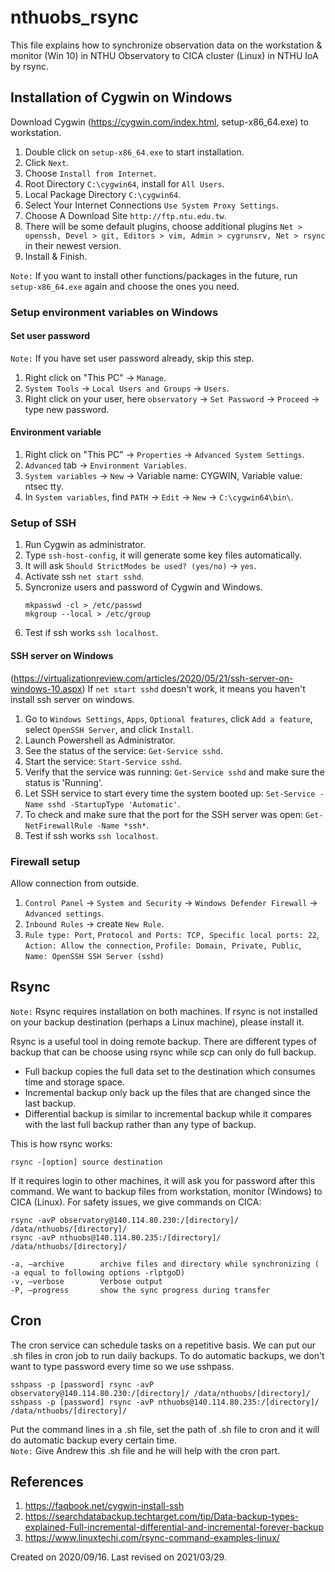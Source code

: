 # nthuobs_rsync

This file explains how to synchronize observation data on the workstation & monitor (Win 10) in NTHU Observatory to CICA cluster (Linux) in NTHU IoA by rsync.

## Installation of Cygwin on Windows
Download Cygwin (https://cygwin.com/index.html, setup-x86_64.exe) to workstation.
1. Double click on `setup-x86_64.exe` to start installation.
1. Click `Next`.
1. Choose `Install from Internet`.
1. Root Directory `C:\cygwin64`, install for `All Users`.
1. Local Package Directory `C:\cygwin64`.
1. Select Your Internet Connections `Use System Proxy Settings`.
1. Choose A Download Site `http://ftp.ntu.edu.tw`.
1. There will be some default plugins, choose additional plugins `Net > openssh, Devel > git, Editors > vim, Admin > cygrunsrv, Net > rsync` in their newest version.
1. Install & Finish.

`Note:` If you want to install other functions/packages in the future, run `setup-x86_64.exe` again and choose the ones you need.

### Setup environment variables on Windows
#### Set user password
`Note:` If you have set user password already, skip this step.
1. Right click on "This PC" -> `Manage`.
1. `System Tools` -> `Local Users and Groups` -> `Users`.
1. Right click on your user, here `observatory` -> `Set Password` -> `Proceed` -> type new password.

#### Environment variable
1. Right click on "This PC" -> `Properties` -> `Advanced System Settings`.
1. `Advanced` tab -> `Environment Variables`.
1. `System variables` -> `New` -> Variable name: CYGWIN, Variable value: ntsec tty.
1. In `System variables`, find `PATH` -> `Edit` -> `New` -> `C:\cygwin64\bin\`.

### Setup of SSH
1. Run Cygwin as administrator.
1. Type `ssh-host-config`, it will generate some key files automatically.
1. It will ask `Should StrictModes be used? (yes/no)` -> `yes`.
1. Activate ssh `net start sshd`.
1. Syncronize users and password of Cygwin and Windows.
    ```
    mkpasswd -cl > /etc/passwd
    mkgroup --local > /etc/group
    ```
1. Test if ssh works `ssh localhost`.

#### SSH server on Windows
(https://virtualizationreview.com/articles/2020/05/21/ssh-server-on-windows-10.aspx)
If `net start sshd` doesn't work, it means you haven't install ssh server on windows.
1. Go to `Windows Settings`, `Apps`, `Optional features`, click `Add a feature`, select `OpenSSH Server`, and click `Install`.
2. Launch Powershell as Administrator.
3. See the status of the service: `Get-Service sshd`.
4. Start the service: `Start-Service sshd`.
5. Verify that the service was running: `Get-Service sshd` and make sure the status is 'Running'.
6. Let SSH service to start every time the system booted up: `Set-Service -Name sshd -StartupType 'Automatic'`.
7. To check and make sure that the port for the SSH server was open: `Get-NetFirewallRule -Name *ssh*`.
8. Test if ssh works `ssh localhost`.

### Firewall setup
Allow connection from outside.

1. `Control Panel` -> `System and Security` -> `Windows Defender Firewall` -> `Advanced settings`.
1. `Inbound Rules` ->  create `New Rule`.
1. `Rule type: Port`, `Protocol and Ports: TCP, Specific local ports: 22`, `Action: Allow the connection`, `Profile: Domain, Private, Public`, `Name: OpenSSH SSH Server (sshd)`

## Rsync
`Note:` Rsync requires installation on both machines. If rsync is not installed on your backup destination (perhaps a Linux machine), please install it.

Rsync is a useful tool in doing remote backup. There are different types of backup that can be choose using rsync while scp can only do full backup.  
* Full backup copies the full data set to the destination which consumes time and storage space.  
* Incremental backup only back up the files that are changed since the last backup.   
* Differential backup is similar to incremental backup while it compares with the last full backup rather than any type of backup.  

This is how rsync works:
```
rsync -[option] source destination
```
If it requires login to other machines, it will ask you for password after this command.
We want to backup files from workstation, monitor (Windows) to CICA (Linux).
For safety issues, we give commands on CICA:
```
rsync -avP observatory@140.114.80.230:/[directory]/ /data/nthuobs/[directory]/
rsync -avP nthuobs@140.114.80.235:/[directory]/ /data/nthuobs/[directory]/

-a, –archive        archive files and directory while synchronizing ( -a equal to following options -rlptgoD)
-v, –verbose        Verbose output
-P, –progress       show the sync progress during transfer
```

## Cron
The cron service can schedule tasks on a repetitive basis. We can put our .sh files in cron job to run daily backups.
To do automatic backups, we don't want to type password every time so we use sshpass.
```
sshpass -p [password] rsync -avP observatory@140.114.80.230:/[directory]/ /data/nthuobs/[directory]/
sshpass -p [password] rsync -avP nthuobs@140.114.80.235:/[directory]/ /data/nthuobs/[directory]/
```
Put the command lines in a .sh file, set the path of .sh file to cron and it will do automatic backup every certain time.  
`Note:` Give Andrew this .sh file and he will help with the cron part.

## References
1. https://faqbook.net/cygwin-install-ssh
1. https://searchdatabackup.techtarget.com/tip/Data-backup-types-explained-Full-incremental-differential-and-incremental-forever-backup
1. https://www.linuxtechi.com/rsync-command-examples-linux/

Created on 2020/09/16.
Last revised on 2021/03/29.
